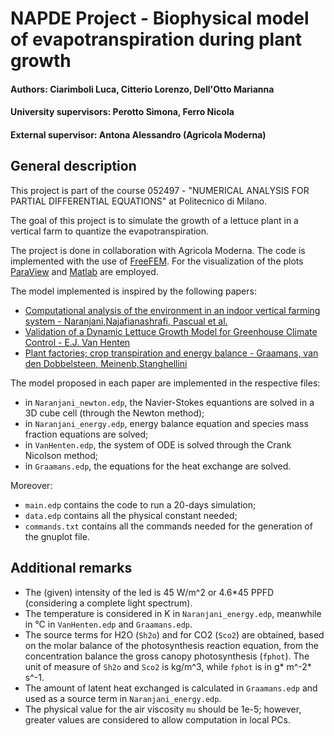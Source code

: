 # NAPDE Project - Biophysical model of evapotranspiration during plant growth
#### Authors: Ciarimboli Luca, Citterio Lorenzo, Dell'Otto Marianna
#### University supervisors: Perotto Simona, Ferro Nicola
#### External supervisor: Antona Alessandro (Agricola Moderna)

## General description
This project is part of the course 052497 - "NUMERICAL ANALYSIS FOR PARTIAL DIFFERENTIAL EQUATIONS" at Politecnico di Milano. 

The goal of this project is to simulate the growth of a lettuce plant in a vertical farm to quantize the evapotranspiration.

The project is done in collaboration with Agricola Moderna. The code is implemented with the use of [FreeFEM](https://freefem.org/). For the visualization of the plots [ParaView](https://www.paraview.org/) and [Matlab](https://it.mathworks.com/products/matlab.html) are employed.

The model implemented is inspired by the following papers:
* [Computational analysis of the environment in an indoor vertical farming system -  Naranjani,Najafianashrafi, Pascual et al.](https://escholarship.org/uc/item/0hd561bp)
* [Validation of a Dynamic Lettuce Growth Model for Greenhouse Climate Control - E.J. Van Henten](https://www.sciencedirect.com/science/article/pii/S0308521X94902801)
* [Plant factories; crop transpiration and energy balance - Graamans, van den Dobbelsteen, Meinenb,Stanghellini](https://www.sciencedirect.com/science/article/pii/S0308521X16306515)

The model proposed in each paper are implemented in the respective files:
* in `Naranjani_newton.edp`, the Navier-Stokes equantions are solved in a 3D cube cell (through the Newton method);
* in `Naranjani_energy.edp`, energy balance equation and species mass fraction equations are solved;
* in `VanHenten.edp`, the system of ODE is solved through the Crank Nicolson method;
* in `Graamans.edp`, the equations for the heat exchange are solved.

Moreover:
* `main.edp` contains the code to run a 20-days simulation;
* `data.edp` contains all the physical constant needed;
* `commands.txt` contains all the commands needed for the generation of the gnuplot file.

## Additional remarks
* The (given) intensity of the led is 45 W/m^2 or 4.6*45 PPFD (considering a complete light spectrum).
* The temperature is considered in K in `Naranjani_energy.edp`, meanwhile in °C in `VanHenten.edp` and `Graamans.edp`.
* The source terms for H2O (`Sh2o`) and for CO2 (`Sco2`) are obtained, based on the molar balance of the photosynthesis reaction equation, from the concentration balance the gross canopy photosynthesis (`fphot`). The unit of measure of `Sh2o` and `Sco2` is kg/m^3, while `fphot` is in g* m^-2* s^-1. 
* The amount of latent heat exchanged is calculated in `Graamans.edp` and used as a source term in `Naranjani_energy.edp`.
* The physical value for the air viscosity `mu` should be 1e-5; however, greater values are considered to allow computation in local PCs.




